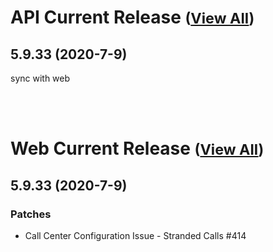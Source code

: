 
# API Current Release <small>([View All](/API.md))</small>
## 5.9.33 (2020-7-9)
sync with web

<br><br>
# Web Current Release <small>([View All](/Web.md))</small>
## 5.9.33 (2020-7-9)
### Patches 

- Call Center Configuration Issue - Stranded Calls #414

  